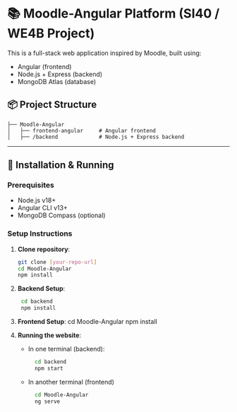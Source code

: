 # 📚 Moodle-Angular Platform (SI40 / WE4B Project)

This is a full-stack web application inspired by Moodle, built using:
- Angular (frontend)
- Node.js + Express (backend)
- MongoDB Atlas (database)

## 📦 Project Structure


    ├── Moodle-Angular
    │   ├── frontend-angular     # Angular frontend
    │   ├── /backend             # Node.js + Express backend
        


---


## 🚀 Installation & Running

### Prerequisites
- Node.js v18+
- Angular CLI v13+
- MongoDB Compass (optional)

### Setup Instructions

1. **Clone repository**:
   ```bash
   git clone [your-repo-url]
   cd Moodle-Angular
   npm install

2. **Backend Setup**:
   ```bash
    cd backend
    npm install

3. **Frontend Setup**:
    cd Moodle-Angular 
    npm install

4. **Running the website**:
    - In one terminal (backend):
      ```bash
        cd backend
        npm start
    - In another terminal (frontend)
      ```bash
        cd Moodle-Angular
        ng serve
